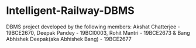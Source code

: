 # Intelligent-Railway-DBMS
DBMS project developed by the following members:
Akshat Chatterjee - 19BCE2670,
Deepak Pandey - 19BCI0003,
Rohit Mantri - 19BCE2673 &
Bang Abhishek Deepak(aka Abhishek Bang) - 19BCE2677
